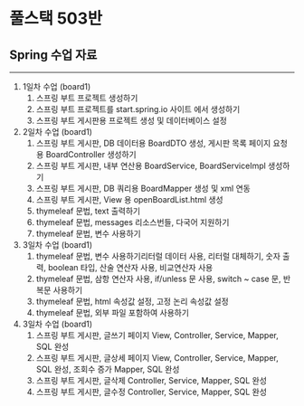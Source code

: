 # 풀스택 503반
## Spring 수업 자료

---

1. 1일차 수업 (board1)
	1. 스프링 부트 프로젝트 생성하기
	2. 스프링 부트 프로젝트를 start.spring.io 사이트 에서 생성하기
	3. 스프링 부트 게시판용 프로젝트 생성 및 데이터베이스 설정
2. 2일차 수업 (board1)
	1. 스프링 부트 게시판, DB 데이터용 BoardDTO 생성, 게시판 목록 페이지 요청용 BoardController 생성하기
	2. 스프링 부트 게시판, 내부 연산용 BoardService, BoardServiceImpl 생성하기
	3. 스프링 부트 게시판, DB 쿼리용 BoardMapper 생성 및 xml 연동
	4. 스프링 부트 게시판, View 용 openBoardList.html 생성
	5. thymeleaf 문법, text 출력하기
	6. thymeleaf 문법, messages 리소스번들, 다국어 지원하기
	7. thymeleaf 문법, 변수 사용하기
3. 3일차 수업 (board1)
	1. thymeleaf 문법, 변수 사용하기리터럴 데이터 사용, 리터럴 대체하기, 숫자 출력, boolean 타입, 산술 연산자 사용, 비교연산자 사용
	2. thymeleaf 문법, 삼항 연산자 사용, if/unless 문 사용, switch ~ case 문, 반복문 사용하기
	3. thymeleaf 문법, html 속성값 설정, 고정 논리 속성값 설정
	4. thymeleaf 문법, 외부 파일 포함하여 사용하기
4. 3일차 수업 (board1)
	1. 스프링 부트 게시판, 글쓰기 페이지 View, Controller, Service, Mapper, SQL 완성
	2. 스프링 부트 게시판, 글상세 페이지 View, Controller, Service, Mapper, SQL 완성, 조회수 증가 Mapper, SQL 완성
	3. 스프링 부트 게시판, 글삭제 Controller, Service, Mapper, SQL 완성
	4. 스프링 부트 게시판, 글수정 Controller, Service, Mapper, SQL 완성
	